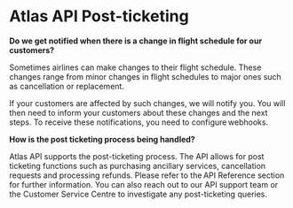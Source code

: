 # Atlas API Post-ticketing

**Do we get notified when there is a change in flight schedule for our customers?**&#x20;

Sometimes airlines can make changes to their flight schedule. These changes range from minor changes in flight schedules to major ones such as cancellation or replacement. &#x20;

If your customers are affected by such changes, we will notify you. You will then need to inform your customers about these changes and the next steps. To receive these notifications, you need to configure webhooks.  \
&#x20;

**How is the post ticketing process being handled?**&#x20;

Atlas API supports the post-ticketing process. The API allows for post ticketing functions such as purchasing ancillary services, cancellation requests and processing refunds. Please refer to the API Reference section for further information. You can also reach out to our API support team or the Customer Service Centre to investigate any post-ticketing queries.&#x20;
